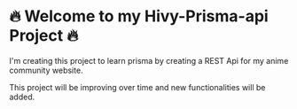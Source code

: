 # 🔥 Welcome to my Hivy-Prisma-api Project 🔥

I'm creating this project to learn prisma by creating a REST Api for my anime community website.

This project will be improving over time and new functionalities will be added.